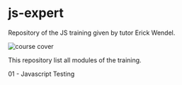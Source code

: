# js-expert
Repository of the JS training given by tutor Erick Wendel. 

![course cover](https://www.google.com.br/url?sa=i&url=https%3A%2F%2Fdownloadcursos.top%2Fjavascript-expert-2022%2F&psig=AOvVaw1q08UcVacGW0_wHcPMa4lS&ust=1691269508918000&source=images&cd=vfe&opi=89978449&ved=0CBEQjRxqFwoTCLiJ9IX0w4ADFQAAAAAdAAAAABAE "JS Expert")

This repository list all modules of the training.

01 - Javascript Testing
